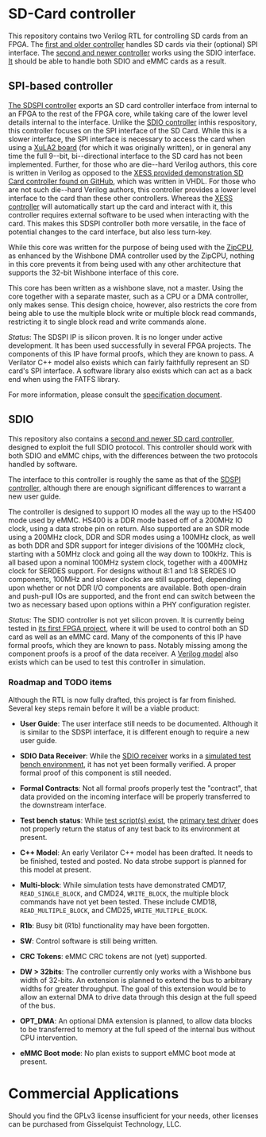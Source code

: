 # SD-Card controller

This repository contains two Verilog RTL for controlling SD cards from an FPGA.
The [first and older controller](rtl/sdspi.v) handles SD cards via their
(optional) SPI interface.  The [second and newer controller](rtl/sdio.v) works
using the SDIO interface.  [It](rtl/sdio.v) should be able to handle both SDIO
and eMMC cards as a result.

## SPI-based controller

[The SDSPI controller](rtl/sdspi.v) exports an SD card controller interface
from internal to an FPGA to the rest of the FPGA core, while taking care of the
lower level details internal to the interface.  Unlike the [SDIO
controller](rtl/sdio.v) inthis respository, this controller focuses on the SPI
interface of the SD Card.  While this is a slower interface, the SPI interface
is necessary to access the card when using a [XuLA2
board](http://www.xess.com/shop/product/xula2-lx25/) (for which it was
originally written), or in general any time the full 9--bit, bi--directional
interface to the SD card has not been implemented.  Further, for those who are
die--hard Verilog authors, this core is written in Verilog as opposed to the
[XESS provided demonstration SD Card controller found on
GitHub](https://github.com/xesscorp/VHDL\_Lib/SDCard.vhd), which was written
in VHDL.  For those who are not such die--hard Verilog authors, this controller
provides a lower level interface to the card than these other controllers. 
Whereas the [XESS controller](https://github.com/xesscorp/VHDL\_Lib/SDCard.vhd)
will automatically start up the card and interact with it, this controller
requires external software to be used when interacting with the card.  This
makes this SDSPI controller both more versatile, in the face of potential
changes to the card interface, but also less turn-key.

While this core was written for the purpose of being used with the
[ZipCPU](https://github.com/ZipCPU/zipcpu), as enhanced by the Wishbone DMA
controller used by the ZipCPU, nothing in this core prevents it from being
used with any other architecture that supports the 32-bit Wishbone interface
of this core.

This core has been written as a wishbone slave, not a master.  Using the core
together with a separate master, such as a CPU or a DMA controller, only makes
sense.  This design choice, however, also restricts the core from being able to
use the multiple block write or multiple block read commands, restricting it to 
single block read and write commands alone.

*Status*: The SDSPI IP is silicon proven.  It is no longer under active
  development.  It has been used successfully in several FPGA projects.  The
  components of this IP have formal proofs, which they are known to pass.  A
  Verilator C++ model also exists which can fairly faithfully represent an SD
  card's SPI interface.  A software library also exists which can act as a
  back end when using the FATFS library.

For more information, please consult the [specification document](doc/spec.pdf).

## SDIO

This repository also contains a [second and newer SD card
controller](rtl/sdio.v), designed to exploit the full SDIO protocol.  This
controller should work with both SDIO and eMMC chips, with the differences
between the two protocols handled by software.

The interface to this controller is roughly the same as that of the [SDSPI
controller](rtl/sdspi.v), although there are enough significant differences
to warrant a new user guide.

The controller is designed to support IO modes all the way up to the HS400
mode used by eMMC.  HS400 is a DDR mode based off of a 200MHz IO clock, using
a data strobe pin on return.  Also supported are an SDR mode using a 200MHz
clock, DDR and SDR modes using a 100MHz clock, as well as both DDR and SDR
support for integer divisions of the 100MHz clock, starting with a 50MHz clock
and going all the way down to 100kHz.  This is all based upon a nominal 100MHz
system clock, together with a 400MHz clock for SERDES support.  For designs
without 8:1 and 1:8 SERDES IO components, 100MHz and slower clocks are still
supported, depending upon whether or not DDR I/O components are available.
Both open-drain and push-pull IOs are supported, and the front end can switch
between the two as necessary based upon options within a PHY configuration
register.

*Status*: The SDIO controller is not yet silicon proven.  It is currently
  being tested in [its first FPGA project](https://github.com/ZipCPU/eth10g),
  where it will be used to control both an SD card as well as an eMMC card.
  Many of the components of this IP have formal proofs, which they are known
  to pass.  Notably missing among the component proofs is a proof of the data
  receiver.  A [Verilog model](bench/verilog/mdl_sdio.v) also exists which can
  be used to test this controller in simulation.

### Roadmap and TODO items

Although the RTL is now fully drafted, this project is far from finished.
Several key steps remain before it will be a viable product:

- **User Guide**: The user interface still needs to be documented.  Although
  it is similar to the SDSPI interface, it is different enough to require a
  new user guide.

- **SDIO Data Receiver**: While the [SDIO receiver](rtl/sdrxframe.v) works in
  a [simulated test bench environment](bench/verilog/tb_sdio.v), it has not
  yet been formally verified.  A proper formal proof of this component is
  still needed.

- **Formal Contracts**: Not all formal proofs properly test the "contract",
  that data provided on the incoming interface will be properly transferred
  to the downstream interface.

- **Test bench status**: While [test script(s) exist](bench/testscript), the
  [primary test driver](bench/verilog/sim_sdio.pl) does not properly return
  the status of any test back to its environment at present.

- **C++ Model**: An early Verilator C++ model has been drafted.  It needs to
  be finished, tested and posted.  No data strobe support is planned for this
  model at present.

- **Multi-block**: While simulation tests have demonstrated CMD17,
  `READ_SINGLE_BLOCK`, and CMD24, `WRITE_BLOCK`, the multiple block commands
  have not yet been tested.  These include CMD18, `READ_MULTIPLE_BLOCK`, and
  CMD25, `WRITE_MULTIPLE_BLOCK`.

- **R1b**: Busy bit (R1b) functionality may have been forgotten.

- **SW**: Control software is still being written.

- **CRC Tokens**: eMMC CRC tokens are not (yet) supported.

- **DW > 32bits**: The controller currently only works with a Wishbone bus
  width of 32-bits.  An extension is planned to extend the bus to arbitrary
  widths for greater throughput.  The goal of this extension would be to allow
  an external DMA to drive data through this design at the full speed of the
  bus.

- **OPT_DMA**: An optional DMA extension is planned, to allow data blocks to
  be transferred to memory at the full speed of the internal bus without
  CPU intervention.

- **eMMC Boot mode**: No plan exists to support eMMC boot mode at present.

# Commercial Applications

Should you find the GPLv3 license insufficient for your needs, other licenses
can be purchased from Gisselquist Technology, LLC.
